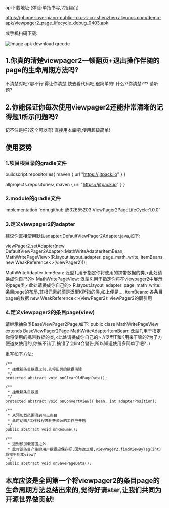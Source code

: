 

api下载地址:(体验:单指书写,2指翻页)

https://phone-love-piano-public-ro.oss-cn-shenzhen.aliyuncs.com/demo-apk/viewpager2_page_lifecycle_debug_0403.apk

或手机扫码下载:

![Image apk download qrcode](https://phone-love-piano-public-ro.oss-cn-shenzhen.aliyuncs.com/demo-apk/viewpager2_page_lifecycle_debug_apk_qrcode.png)

##  1.你真的清楚viewpager2一顿翻页+退出操作伴随的page的生命周期方法吗?
不清楚对吧?那不行!得让你清楚,快去看代码吧,很简单的!
什么?!你清楚??? 请听题?

##  2.你能保证你每次使用viewpager2还能非常清晰的记得题1所示问题吗?
记不住是吧?这个可以有!
直接用本库吧,使用超级简单!




##  使用姿势
###  1.项目根目录的gradle文件
buildscript.repositories{ maven { url "https://jitpack.io" } }

allprojects.repositories{ maven { url "https://jitpack.io" } }

###  2.module的gradle文件
implementation 'com.github.jj532655203:ViewPager2PageLifeCycle:1.0.0'

###  3.定义viewpager2的adapter

建议你直接使用默认adapter:DefaultViewPager2Adapter.java,如下:

viewPager2.setAdapter(new DefaultViewPager2Adapter<MathWriteAdapterItemBean, MathWritePageView>(R.layout.layout_adapter_page_math_write, itemBeans, new WeakReference<>(viewPager2)));

MathWriteAdapterItemBean:               泛型T,用于指定你将使用的携带数据的类,<此处请换成你自己的>
MathWritePageView:                      泛型K,用于指定你将在viewpager2中展示的page类,<此处请换成你自己的>
R.layout.layout_adapter_page_math_write:条目page的布局,其根元素必须是泛型K所指的类,如上便是<MathWritePageView layoutWidht="match_parent" layout_height="math_parent">....</MathWritePageView>
itemBeans:                              各条目page的数据
new WeakReference<>(viewPager2):        viewPager2的弱引用

###  4.定义viewpager2的条目page(view)

请继承抽象类BaseViewPager2Page,如下:
public class MathWritePageView extends BaseViewPager2Page
MathWriteAdapterItemBean:               泛型T,用于指定你将使用的携带数据的类,<此处请换成你自己的>
//泛型T和K用来干嘛的?为了方便道友使用的,你搞不错了,搞错了会lint会警告,所以知道使用多简单了吧? :)

重写如下方法:

    /**
     * 挂载新条目数据之前,先将旧页的数据清除
     */
    protected abstract void onClearOldPageData();

    /**
     * 挂载新条目数据
     */
    protected abstract void onConvertView(T bean, int adapterPosition);

    /**
     * 从预加载范围滑到可见条目
     * 此时动画/工作线程等耗费资源的工作应开启
     */
    public abstract void onResume();

    /**
     * 退到预加载范围之外
     * 此时该条目产生的用户数据应保存好,因为这之后,viewPager2.findViewByTag(int)将找不到本view了
     */
    public abstract void onSavePageData();

	
##  本库应该是全网第一个将viewpager2的条目page的生命周期方法总结出来的,觉得好请star,让我们共同为开源世界做贡献!